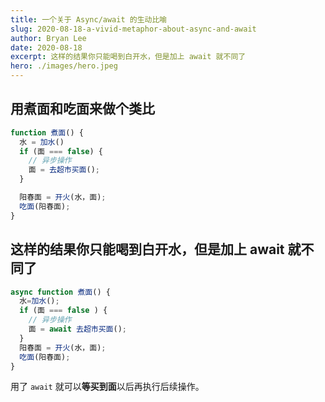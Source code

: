 ```yaml
---
title: 一个关于 Async/await 的生动比喻
slug: 2020-08-18-a-vivid-metaphor-about-async-and-await
author: Bryan Lee
date: 2020-08-18
excerpt: 这样的结果你只能喝到白开水，但是加上 await 就不同了
hero: ./images/hero.jpeg
---
```


## 用煮面和吃面来做个类比

```js
function 煮面() {
  水 = 加水()
  if (面 === false) {
    // 异步操作
    面 = 去超市买面();
  }

  阳春面 = 开火(水，面);
  吃面(阳春面);
}
```

## 这样的结果你只能喝到白开水，但是加上 await 就不同了

```js
async function 煮面() {
  水=加水();
  if (面 === false ) {
    // 异步操作
    面 = await 去超市买面();
  }
  阳春面 = 开火(水，面);
  吃面(阳春面);
}
```

用了 `await` 就可以**等买到面**以后再执行后续操作。

